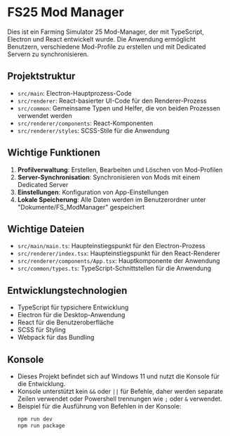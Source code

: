 <!-- Use this file to provide workspace-specific custom instructions to Copilot. For more details, visit https://code.visualstudio.com/docs/copilot/copilot-customization#_use-a-githubcopilotinstructionsmd-file -->

# FS25 Mod Manager

Dies ist ein Farming Simulator 25 Mod-Manager, der mit TypeScript, Electron und React entwickelt wurde. Die Anwendung ermöglicht Benutzern, verschiedene Mod-Profile zu erstellen und mit Dedicated Servern zu synchronisieren.

## Projektstruktur

- `src/main`: Electron-Hauptprozess-Code 
- `src/renderer`: React-basierter UI-Code für den Renderer-Prozess
- `src/common`: Gemeinsame Typen und Helfer, die von beiden Prozessen verwendet werden
- `src/renderer/components`: React-Komponenten
- `src/renderer/styles`: SCSS-Stile für die Anwendung

## Wichtige Funktionen

1. **Profilverwaltung**: Erstellen, Bearbeiten und Löschen von Mod-Profilen
2. **Server-Synchronisation**: Synchronisieren von Mods mit einem Dedicated Server
3. **Einstellungen**: Konfiguration von App-Einstellungen
4. **Lokale Speicherung**: Alle Daten werden im Benutzerordner unter "Dokumente/FS_ModManager" gespeichert

## Wichtige Dateien

- `src/main/main.ts`: Haupteinstiegspunkt für den Electron-Prozess
- `src/renderer/index.tsx`: Haupteinstiegspunkt für den React-Renderer
- `src/renderer/components/App.tsx`: Hauptkomponente der Anwendung
- `src/common/types.ts`: TypeScript-Schnittstellen für die Anwendung

## Entwicklungstechnologien

- TypeScript für typsichere Entwicklung
- Electron für die Desktop-Anwendung
- React für die Benutzeroberfläche
- SCSS für Styling
- Webpack für das Bundling


## Konsole
- Dieses Projekt befindet sich auf Windows 11 und nutzt die Konsole für die Entwicklung.
- Konsole unterstützt kein `&&` oder `||` für Befehle, daher werden separate Zeilen verwendet oder Powershell trennungen wie `;` oder `&` verwendet.
- Beispiel für die Ausführung von Befehlen in der Konsole:
  ```bash
  npm run dev
  npm run package
  ```
